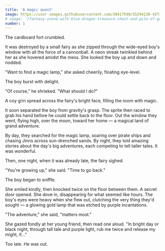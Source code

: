 ```yaml
---
title: 'A magic quest'
image: https://user-images.githubusercontent.com/30417590/55294138-43f3dd80-53cc-11e9-96c2-3c7f2977c24a.jpg
# image: '/fantasy-scene-with-blue-dragon-treasure-chest-and-pile-of-golden-coins-d-illustration-707801968.jpg'
number: 1
---
```


The cardboard fort crumbled.

It was destroyed by a small fairy as she zipped through the wide-eyed boy's window with all the force of a cannonball. A neon streak twinkled behind her as she hovered amidst the mess. She looked the boy up and down and nodded.

"Want to find a magic lamp," she asked cheerily, floating eye-level. 

The boy burst with delight.

"Of course," he shrieked. "What should I do?"

A coy grin spread across the fairy's bright face, filling the room with magic. 

It soon separated the boy from gravity's grasp. The sprite then raced to grab his hand before he could settle back to the floor. Out the window they went, flying high, over the moon, toward her home — a magical land of grand adventure. 

By day, they searched for the magic lamp, soaring over pirate ships and chasing Jinns across sun-drenched sands. By night, they told amazing stories about the day's big adventures, each competing to tell taller tales. It was wonderful.

Then, one night, when it was already late, the fairy sighed. 

"You're growing up," she said. "Time to go back." 

The boy began to sniffle.

She smiled kindly, then knocked twice on the floor between them. A secret door opened. She dove in, disappearing for what seemed like hours. The boy's eyes were heavy when she flew out, clutching the very thing they'd sought — a glowing gold lamp that was etched by purple incantations. 

"The adventure," she said, "matters most." 

She gazed fondly at her young friend, then read one aloud. "In bright day or black night, through tall tale and purple light, rub me twice and release my might, if..." 

Too late. He was out.

